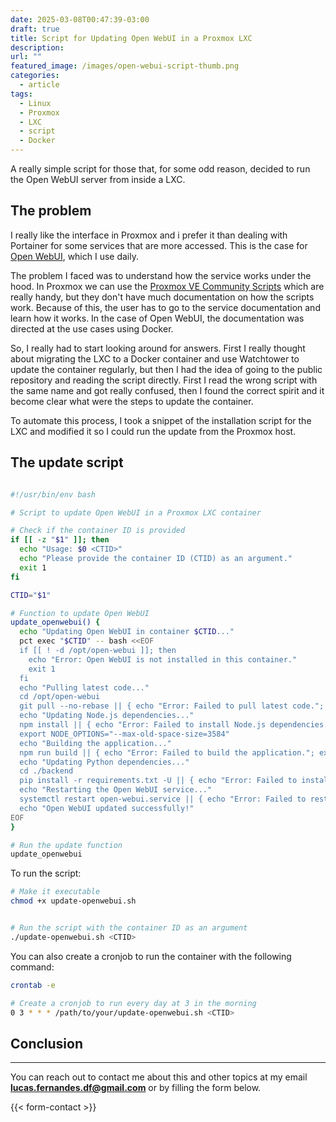 ```yaml
---
date: 2025-03-08T00:47:39-03:00
draft: true
title: Script for Updating Open WebUI in a Proxmox LXC
description: 
url: ""
featured_image: /images/open-webui-script-thumb.png
categories:
  - article
tags:
  - Linux
  - Proxmox
  - LXC
  - script
  - Docker
---
```


A really simple script for those that, for some odd reason, decided to run the Open WebUI server from inside a LXC.

## The problem

I really like the interface in Proxmox and i prefer it than dealing with Portainer for some services that are more accessed. This is the case for [Open WebUI](https://docs.openwebui.com/), which I use daily.

The problem I faced was to understand how the service works under the hood. In Proxmox we can use the [Proxmox VE Community Scripts](https://community-scripts.github.io/ProxmoxVE/scripts?id=openwebui) which are really handy, but they don't have much documentation on how the scripts work. Because of this, the user has to go to the service documentation and learn how it works. In the case of Open WebUI, the documentation was directed at the use cases using Docker.

So, I really had to start looking around for answers. First I really thought about migrating the LXC to a Docker container and use Watchtower to update the container regularly, but then I had the idea of going to the public repository and reading the script directly. First I read the wrong script with the same name and got really confused, then I found the correct spirit and it become clear what were the steps to update the container.

To automate this process, I took a snippet of the installation script for the LXC and modified it so I could run the update from the Proxmox host.

## The update script

```bash

#!/usr/bin/env bash

# Script to update Open WebUI in a Proxmox LXC container

# Check if the container ID is provided
if [[ -z "$1" ]]; then
  echo "Usage: $0 <CTID>"
  echo "Please provide the container ID (CTID) as an argument."
  exit 1
fi

CTID="$1"

# Function to update Open WebUI
update_openwebui() {
  echo "Updating Open WebUI in container $CTID..."
  pct exec "$CTID" -- bash <<EOF
  if [[ ! -d /opt/open-webui ]]; then
    echo "Error: Open WebUI is not installed in this container."
    exit 1
  fi
  echo "Pulling latest code..."
  cd /opt/open-webui
  git pull --no-rebase || { echo "Error: Failed to pull latest code."; exit 1; }
  echo "Updating Node.js dependencies..."
  npm install || { echo "Error: Failed to install Node.js dependencies."; exit 1; }
  export NODE_OPTIONS="--max-old-space-size=3584"
  echo "Building the application..."
  npm run build || { echo "Error: Failed to build the application."; exit 1; }
  echo "Updating Python dependencies..."
  cd ./backend
  pip install -r requirements.txt -U || { echo "Error: Failed to install Python dependencies."; exit 1; }
  echo "Restarting the Open WebUI service..."
  systemctl restart open-webui.service || { echo "Error: Failed to restart the service."; exit 1; }
  echo "Open WebUI updated successfully!"
EOF
}

# Run the update function
update_openwebui

```

To run the script:

```bash
# Make it executable
chmod +x update-openwebui.sh


# Run the script with the container ID as an argument
./update-openwebui.sh <CTID>

```

You can also create a cronjob to run the container with the following command:

```bash
crontab -e

# Create a cronjob to run every day at 3 in the morning
0 3 * * * /path/to/your/update-openwebui.sh <CTID>

```

## Conclusion

---
You can reach out to contact me about this and other topics at my email **<lucas.fernandes.df@gmail.com>** or by filling the form below.

{{< form-contact >}}
